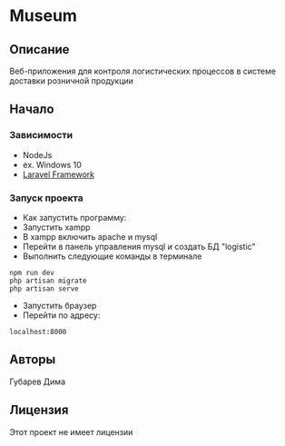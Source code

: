 # Museum

## Описание

Веб-приложения для контроля
логистических процессов в системе доставки розничной продукции


## Начало

### Зависимости

* NodeJs
* ex. Windows 10
* [Laravel Framework](http://https://laravel.com/ "Laravel Framework")


### Запуск проекта

* Как запустить программу:
 * Запустить xampp
 * В xampp включить apache и mysql
 * Перейти в панель управления mysql и создать БД "logistic"
* Выполнить следующие команды в терминале
```
npm run dev
php artisan migrate
php artisan serve
```
* Запустить браузер
* Перейти по адресу:
```
localhost:8000
```

## Авторы

Губарев Дима

## Лицензия

Этот проект не имеет лицензии
